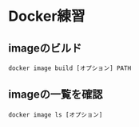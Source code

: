 # Docker練習

## imageのビルド
```
docker image build [オプション] PATH
```

## imageの一覧を確認
```
docker image ls [オプション]
```
